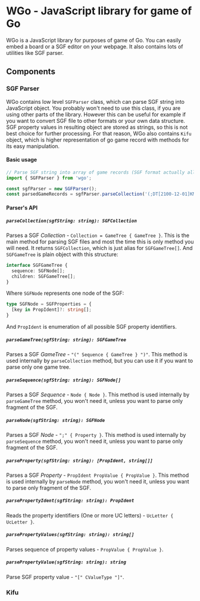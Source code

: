 # WGo - JavaScript library for game of Go

WGo is a JavaScript library for purposes of game of Go. You can easily embed a board or a SGF editor on your webpage. It also contains lots of utilities like SGF parser.

## Components

### SGF Parser

WGo contains low level `SGFParser` class, which can parse SGF string into JavaScript object. You probably won't need to use this class, if you are using other parts of the library. However this can be useful for example if you want to convert SGF file to other formats or your own data structure. SGF property values in resulting object are stored as strings, so this is not best choice for further processing. For that reason, WGo also contains `Kifu` object, which is higher representation of go game record with methods for its easy manipulation.

#### Basic usage

```typescript
// Parse SGF string into array of game records (SGF format actually allows multiple games in one file)
import { SGFParser } from 'wgo';

const sgfParser = new SGFParser();
const parsedGameRecords = sgfParser.parseCollection('(;DT[2100-12-01]KM[7.5];B[aa];W[bb])');
```

#### Parser's API

##### `parseCollection(sgfString: `*`string`*`): `*`SGFCollection`*

Parses a SGF *Collection* - `Collection = GameTree { GameTree }`. This is the main method for parsing SGF files and most the time this is only method you will need. It returns `SGFCollection`, which is just alias for `SGFGameTree[]`. And `SGFGameTree` is plain object with this structure:

```typescript
interface SGFGameTree {
  sequence: SGFNode[];
  children: SGFGameTree[];
}
```

Where `SGFNode` represents one node of the SGF:

```typescript
type SGFNode = SGFProperties = {
  [key in PropIdent]?: string[];
}
```

And `PropIdent` is enumeration of all possible SGF property identifiers.

##### `parseGameTree(sgfString: `*`string`*`): `*`SGFGameTree`*

Parses a SGF *GameTree* - `"(" Sequence { GameTree } ")"`. This method is used internally by `parseCollection` method, but you can use it if you want to parse only one game tree.

##### `parseSequence(sgfString: `*`string`*`): `*`SGFNode[]`*

Parses a SGF *Sequence* - `Node { Node }`. This method is used internally by `parseGameTree` method, you won't need it, unless you want to parse only fragment of the SGF.

##### `parseNode(sgfString: `*`string`*`): `*`SGFNode`*

Parses a SGF *Node* - `";" { Property }`. This method is used internally by `parseSequence` method, you won't need it, unless you want to parse only fragment of the SGF.

##### `parseProperty(sgfString: `*`string`*`): `*`[PropIdent, string[]]`*

Parses a SGF *Property* - `PropIdent PropValue { PropValue }`. This method is used internally by `parseNode` method, you won't need it, unless you want to parse only fragment of the SGF.

##### `parsePropertyIdent(sgfString: `*`string`*`): `*`PropIdent`*

Reads the property identifiers (One or more UC letters) - `UcLetter { UcLetter }`.

##### `parsePropertyValues(sgfString: `*`string`*`): `*`string[]`*

Parses sequence of property values - `PropValue { PropValue }`.

##### `parsePropertyValue(sgfString: `*`string`*`): `*`string`*

Parse SGF property value - `"[" CValueType "]"`.

### Kifu
